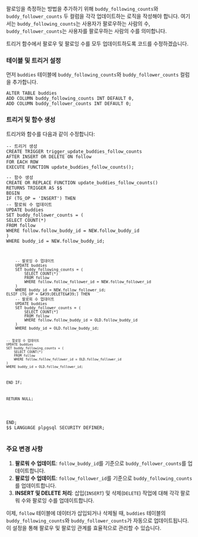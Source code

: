 <p>팔로잉을 측정하는 방법을 추가하기 위해 <code>buddy_following_counts</code>와 <code>buddy_follower_counts</code> 두 컬럼을 각각 업데이트하는 로직을 작성해야 합니다. 여기서는 <code>buddy_following_counts</code>는 사용자가 팔로우하는 사람의 수, <code>buddy_follower_counts</code>는 사용자를 팔로우하는 사람의 수를 의미합니다.</p>
<p>트리거 함수에서 팔로우 및 팔로잉 수를 모두 업데이트하도록 코드를 수정하겠습니다.</p>
<h3>테이블 및 트리거 설정</h3>
<p>먼저 <code>buddies</code> 테이블에 <code>buddy_following_counts</code>와 <code>buddy_follower_counts</code> 컬럼을 추가합니다.</p>
<pre><code class="language-sql">ALTER TABLE buddies
ADD COLUMN buddy_following_counts INT DEFAULT 0,
ADD COLUMN buddy_follower_counts INT DEFAULT 0;</code></pre>
<h3>트리거 및 함수 생성</h3>
<p>트리거와 함수를 다음과 같이 수정합니다:</p>
<pre><code class="language-sql">-- 트리거 생성
CREATE TRIGGER trigger_update_buddies_follow_counts
AFTER INSERT OR DELETE ON follow
FOR EACH ROW
EXECUTE FUNCTION update_buddies_follow_counts();
<p>-- 함수 생성
CREATE OR REPLACE FUNCTION update_buddies_follow_counts()
RETURNS TRIGGER AS $$
BEGIN
IF (TG_OP = 'INSERT') THEN
-- 팔로워 수 업데이트
UPDATE buddies
SET buddy_follower_counts = (
SELECT COUNT(*)
FROM follow
WHERE follow.follow_buddy_id = NEW.follow_buddy_id
)
WHERE buddy_id = NEW.follow_buddy_id;</p>
<pre><code>    -- 팔로잉 수 업데이트
    UPDATE buddies
    SET buddy_following_counts = (
        SELECT COUNT(*)
        FROM follow
        WHERE follow.follow_follower_id = NEW.follow_follower_id
    )
    WHERE buddy_id = NEW.follow_follower_id;
ELSIF (TG_OP = &amp;#39;DELETE&amp;#39;) THEN
    -- 팔로워 수 업데이트
    UPDATE buddies
    SET buddy_follower_counts = (
        SELECT COUNT(*)
        FROM follow
        WHERE follow.follow_buddy_id = OLD.follow_buddy_id
    )
    WHERE buddy_id = OLD.follow_buddy_id;

    -- 팔로잉 수 업데이트
    UPDATE buddies
    SET buddy_following_counts = (
        SELECT COUNT(*)
        FROM follow
        WHERE follow.follow_follower_id = OLD.follow_follower_id
    )
    WHERE buddy_id = OLD.follow_follower_id;
END IF;

RETURN NULL;
</code></pre>
<p>END;
$$ LANGUAGE plpgsql SECURITY DEFINER;</code></pre></p>
<h3>주요 변경 사항</h3>
<ol>
<li><strong>팔로워 수 업데이트</strong>: <code>follow_buddy_id</code>를 기준으로 <code>buddy_follower_counts</code>를 업데이트합니다.</li>
<li><strong>팔로잉 수 업데이트</strong>: <code>follow_follower_id</code>를 기준으로 <code>buddy_following_counts</code>를 업데이트합니다.</li>
<li><strong>INSERT 및 DELETE 처리</strong>: 삽입(<code>INSERT</code>) 및 삭제(<code>DELETE</code>) 작업에 대해 각각 팔로워 수와 팔로잉 수를 업데이트합니다.</li>
</ol>
<p>이제, <code>follow</code> 테이블에 데이터가 삽입되거나 삭제될 때, <code>buddies</code> 테이블의 <code>buddy_following_counts</code>와 <code>buddy_follower_counts</code>가 자동으로 업데이트됩니다. 이 설정을 통해 팔로우 및 팔로잉 관계를 효율적으로 관리할 수 있습니다.</p>